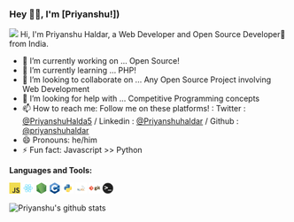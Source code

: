 ### Hey 👋🏽, I'm [Priyanshu!]) 
<!-- <br/>
<a href="https://twitter.com/PriyanshuHalda5">
  <img align="left" alt="Priyanshu Haldar | Twitter" width="22px" src="https://cdn.jsdelivr.net/npm/simple-icons@v3/icons/twitter.svg" />
</a>
<a href="https://www.linkedin.com/in/priyanshu-haldar-61b2731aa/">
  <img align="left" alt="Priyanshu's LinkdeIN" width="22px" src="https://cdn.jsdelivr.net/npm/simple-icons@v3/icons/linkedin.svg" />
</a>
--> 

![](https://visitor-badge.glitch.me/badge?page_id=priyanshuhaldar007.priyanshuhaldar007)
Hi, I'm Priyanshu Haldar, a Web Developer and Open Source Developer🚀 from India.
<br />

<!--
**shivaylamba/shivaylamba** is a ✨ _special_ ✨ repository because its `README.md` (this file) appears on your GitHub profile.
--> 


- 🔭 I’m currently working on ... Open Source!
- 🌱 I’m currently learning ... PHP!
- 👯 I’m looking to collaborate on ... Any Open Source Project involving Web Development
- 🤔 I’m looking for help with ... Competitive Programming concepts
- 📫 How to reach me: Follow me on these platforms! : Twitter : <a href="https://twitter.com/PriyanshuHalda5">@PriyanshuHalda5</a> / Linkedin : <a href="https://www.linkedin.com/in/priyanshu-haldar-61b2731aa/">@Priyanshuhaldar</a> / Github : <a href="https://github.com/priyanshuhaldar007">@priyanshuhaldar</a>
- 😄 Pronouns: he/him
- ⚡ Fun fact: Javascript >> Python


**Languages and Tools:**  

<code><img height="20" src="https://raw.githubusercontent.com/github/explore/80688e429a7d4ef2fca1e82350fe8e3517d3494d/topics/javascript/javascript.png"></code>
<code><img height="20" src="https://raw.githubusercontent.com/github/explore/80688e429a7d4ef2fca1e82350fe8e3517d3494d/topics/react/react.png"></code>
<code><img height="20" src="https://raw.githubusercontent.com/github/explore/80688e429a7d4ef2fca1e82350fe8e3517d3494d/topics/nodejs/nodejs.png"></code>
<code><img height="20" src="https://raw.githubusercontent.com/github/explore/80688e429a7d4ef2fca1e82350fe8e3517d3494d/topics/cpp/cpp.png"></code>
<code><img height="20" src="https://raw.githubusercontent.com/github/explore/80688e429a7d4ef2fca1e82350fe8e3517d3494d/topics/python/python.png"></code>
<code><img height="20" src="https://raw.githubusercontent.com/github/explore/80688e429a7d4ef2fca1e82350fe8e3517d3494d/topics/mysql/mysql.png"></code>
<code><img height="20" src="https://raw.githubusercontent.com/github/explore/80688e429a7d4ef2fca1e82350fe8e3517d3494d/topics/git/git.png"></code>
<code><img height="20" src="https://raw.githubusercontent.com/github/explore/80688e429a7d4ef2fca1e82350fe8e3517d3494d/topics/terminal/terminal.png"></code>

![Priyanshu's github stats](https://github-readme-stats.vercel.app/api?username=priyanshuhaldar007&show_icons=true&hide_border=true)
